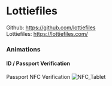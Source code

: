 # Lottiefiles

Github: https://github.com/lottiefiles </br>
Lottiefiles: https://lottiefiles.com/ </br>

### Animations

#### ID / Passport Verification
Passport NFC Verification
![NFC_Tablet](https://user-images.githubusercontent.com/15914796/213995291-c451a20d-2a11-4eb8-8f18-c19105fb3077.jpg)

